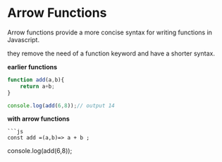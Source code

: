 # Arrow Functions

Arrow functions provide a more concise syntax for writing functions in Javascript.

they remove the need of a function keyword and have a shorter syntax.

**earlier functions**
```js
function add(a,b){
    return a+b;
}

console.log(add(6,8));// output 14
```

**with arrow functions**

    ```js
    const add =(a,b)=> a + b ;

console.log(add(6,8));
```